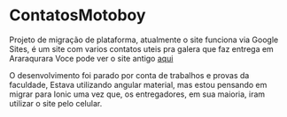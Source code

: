 # ContatosMotoboy

Projeto de migração de plataforma, atualmente o site funciona via Google Sites, é um site com varios contatos uteis pra galera que faz entrega em Araraqurara
Voce pode ver o site antigo <a target="_blank" href="https://sites.google.com/view/contatos-ifood">aqui</a>

O desenvolvimento foi parado por conta de trabalhos e provas da faculdade, Estava utilizando angular material, mas estou pensando em migrar para Ionic uma vez que, os entregadores, em sua maioria, iram utilizar o site pelo celular.
